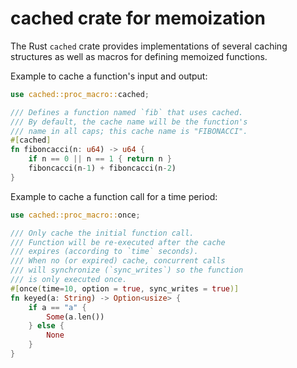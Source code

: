 # cached crate for memoization

The Rust `cached` crate provides implementations of several caching structures as well as macros for defining memoized functions.

Example to cache a function's input and output:

```rust
use cached::proc_macro::cached;

/// Defines a function named `fib` that uses cached.
/// By default, the cache name will be the function's
/// name in all caps; this cache name is "FIBONACCI".
#[cached]
fn fiboncacci(n: u64) -> u64 {
    if n == 0 || n == 1 { return n }
    fiboncacci(n-1) + fiboncacci(n-2)
}
```

Example to cache a function call for a time period:

```rust
use cached::proc_macro::once;

/// Only cache the initial function call.
/// Function will be re-executed after the cache
/// expires (according to `time` seconds).
/// When no (or expired) cache, concurrent calls
/// will synchronize (`sync_writes`) so the function
/// is only executed once.
#[once(time=10, option = true, sync_writes = true)]
fn keyed(a: String) -> Option<usize> {
    if a == "a" {
        Some(a.len())
    } else {
        None
    }
}
```
